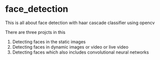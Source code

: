 # face_detection
This is all about face detection with haar cascade classifier using opencv


There are three projcts in this
1) Detecting faces in the static images
2) Detecting faces in dynamic images or video or live video
3) Detecting faces which also includes convolutional neural networks
